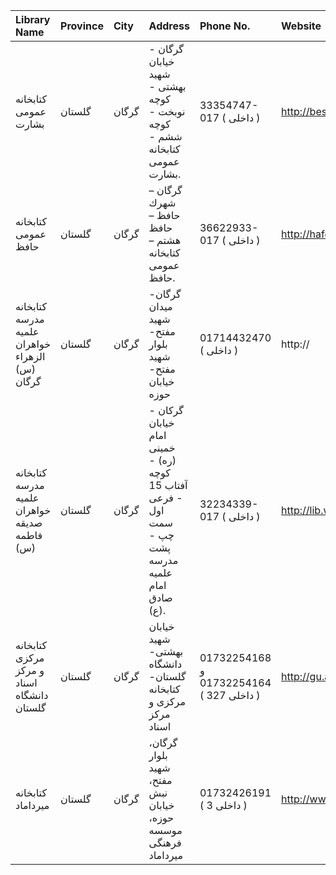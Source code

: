 | Library Name                                   | Province   | City   | Address                                                                                           | Phone No.                               | Website                          |
|:-----------------------------------------------|:-----------|:-------|:--------------------------------------------------------------------------------------------------|:----------------------------------------|:---------------------------------|
| كتابخانه عمومی بشارت                           | گلستان     | گرگان  | گرگان - خیابان شهید بهشتی - كوچه نوبخت - كوچه ششم - كتابخانه عمومی بشارت.                         | 33354747-017 ( داخلی  )                 | http://besharat3.blogfa.com      |
| كتابخانه عمومی حافظ                            | گلستان     | گرگان  | گرگان – شهرك حافظ – حافظ هشتم – كتابخانه عمومی حافظ.                                              | 36622933-017 ( داخلی  )                 | http://hafez-lib.blogfa.com      |
| کتابخانه مدرسه علمیه خواهران الزهراء (س) گرگان | گلستان     | گرگان  | گرگان- میدان شهید مفتح- بلوار شهید مفتح- خیابان حوزه                                              | 01714432470 ( داخلی  )                  | http://                          |
| كتابخانه مدرسه علمیه خواهران صدیقه فاطمه (س)   | گلستان     | گرگان  | گركان - خیابان امام خمینی (ره) - كوچه آفتاب 15 - فرعی اول سمت چپ - پشت مدرسه علمیه امام صادق (ع). | 32234339-017 ( داخلی  )                 | http://lib.whc.ir                |
| کتابخانه مرکزی و مرکز اسناد دانشگاه گلستان     | گلستان     | گرگان  | خیابان شهید بهشتی- دانشگاه گلستان- کتابخانه مرکزی و مرکز اسناد                                    | 01732254168 و 01732254164 ( داخلی 327 ) | http://gu.ac.ir/library/HomePage |
| کتابخانه میرداماد                              | گلستان     | گرگان  | گرگان، بلوار شهید مفتح، نبش خیابان حوزه، موسسه فرهنگی میرداماد                                    | 01732426191 ( داخلی 3 )                 | http://www.mirdamad.org          |